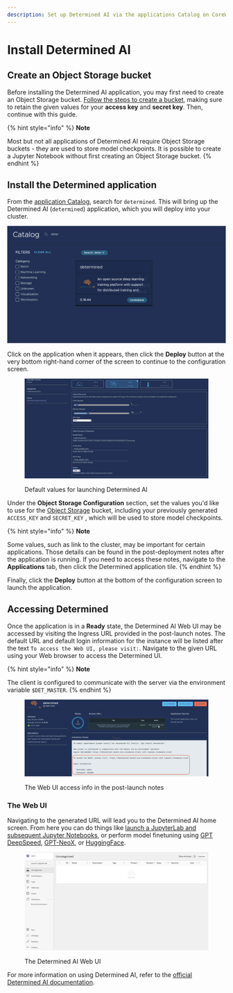 ```yaml
---
description: Set up Determined AI via the applications Catalog on CoreWeave Cloud
---
```


# Install Determined AI

## Create an Object Storage bucket

Before installing the Determined AI application, you may first need to create an Object Storage bucket. [Follow the steps to create a bucket](../../storage/object-storage.md), making sure to retain the given values for your **access key** and **secret key**. Then, continue with this guide.

{% hint style="info" %}
**Note**

Most but not all applications of Determined AI require Object Storage buckets - they are used to store model checkpoints. It is possible to create a Jupyter Notebook without first creating an Object Storage bucket.
{% endhint %}

## Install the Determined application

From the [application Catalog](https://apps.coreweave.com/), search for `determined`. This will bring up the Determined AI (`determined`) application, which you will deploy into your cluster.

![The DeterminedAI application in the Cloud UI application Catalog](<../../.gitbook/assets/Screen Shot 2022-07-26 at 4.06.24 PM.png>)

Click on the application when it appears, then click the **Deploy** button at the very bottom right-hand corner of the screen to continue to the configuration screen.

<figure><img src="../../.gitbook/assets/Screen Shot 2022-08-01 at 4.46.55 PM.png" alt="Screenshot of the default values for launching Determined AI"><figcaption><p>Default values for launching Determined AI</p></figcaption></figure>

Under the **Object Storage Configuration** section, set the values you'd like to use for the [Object Storage](../../storage/object-storage.md) bucket, including your previously generated `ACCESS_KEY` and `SECRET_KEY` , which will be used to store model checkpoints.

{% hint style="info" %}
**Note**

Some values, such as link to the cluster, may be important for certain applications. Those details can be found in the post-deployment notes after the application is running. If you need to access these notes, navigate to the **Applications** tab, then click the Determined application tile.
{% endhint %}

Finally, click the **Deploy** button at the bottom of the configuration screen to launch the application.

## Accessing Determined

Once the application is in a **Ready** state, the Determined AI Web UI may be accessed by visiting the Ingress URL provided in the post-launch notes. The default URL and default login information for the instance will be listed after the text `To access the Web UI, please visit:`. Navigate to the given URL using your Web browser to access the Determined UI.

{% hint style="info" %}
**Note**

The client is configured to communicate with the server via the environment variable `$DET_MASTER`.
{% endhint %}

<figure><img src="../../.gitbook/assets/image (5) (1) (4).png" alt="The Web UI access info in the post-launch notes"><figcaption><p>The Web UI access info in the post-launch notes</p></figcaption></figure>

### The Web UI

Navigating to the generated URL will lead you to the Determined AI home screen. From here you can do things like [launch a JupyterLab and subsequent Jupyter Notebooks](launch-jupyter-notebook-on-coreweave-via-determined-ai.md), or perform model finetuning using [GPT DeepSpeed](launch-gpt-deepspeed-models-using-determinedai.md), [GPT-NeoX](gpt-neox.md), or [HuggingFace](finetuning-huggingface-llms-with-determined-ai-and-deepspeed.md).

<figure><img src="../../.gitbook/assets/image (3) (1) (3).png" alt="The Determined AI Web UI"><figcaption><p>The Determined AI Web UI</p></figcaption></figure>

For more information on using Determined AI, refer to the [official Determined AI documentation](https://docs.determined.ai/latest/).
